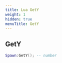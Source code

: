 ```yaml
---
title: Lua GetY
weight: 1
hidden: true
menuTitle: GetY
---
```

## GetY
```lua
Spawn:GetY(); -- number
```